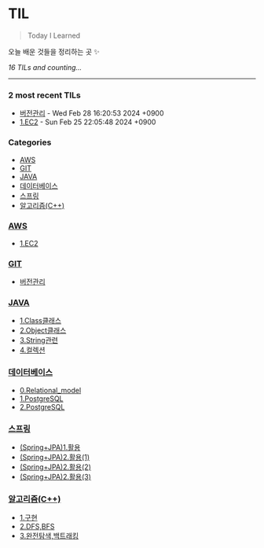 # TIL
> Today I Learned

오늘 배운 것들을 정리하는 곳 ✨


_16 TILs and counting..._

---

### 2 most recent TILs

- [버전관리](GIT/1.버전관리.md) - Wed Feb 28 16:20:53 2024 +0900
- [1.EC2](AWS/1.EC2.md) - Sun Feb 25 22:05:48 2024 +0900

### Categories

- [AWS](#AWS)
- [GIT](#GIT)
- [JAVA](#JAVA)
- [데이터베이스](#데이터베이스)
- [스프링](#스프링)
- [알고리즘(C++)](#알고리즘(C++))

### [AWS](#AWS)
- [1.EC2](AWS/1.EC2.md)

### [GIT](#GIT)
- [버전관리](GIT/1.버전관리.md)

### [JAVA](#JAVA)
- [1.Class클래스](JAVA/1.Class클래스.md)
- [2.Object클래스](JAVA/2.Object클래스.md)
- [3.String관련](JAVA/3.String관련.md)
- [4.컬렉션](JAVA/4.컬렉션.md)

### [데이터베이스](#데이터베이스)
- [0.Relational_model](데이터베이스/0.Relational_model.md)
- [1.PostgreSQL](데이터베이스/1.PostgreSQL.md)
- [2.PostgreSQL](데이터베이스/2.PostgreSQL.md)

### [스프링](#스프링)
- [(Spring+JPA)1.활용](스프링/(Spring+JPA)1.활용.md)
- [(Spring+JPA)2.활용(1)](스프링/(Spring+JPA)2.활용(1).md)
- [(Spring+JPA)2.활용(2)](스프링/(Spring+JPA)2.활용(2).md)
- [(Spring+JPA)2.활용(3)](스프링/(Spring+JPA)2.활용(3).md)

### [알고리즘(C++)](#알고리즘(C++))
- [1.구현](알고리즘(C++)/1.구현.md)
- [2.DFS,BFS](알고리즘(C++)/2.DFS,BFS.md)
- [3.완전탐색,백트래킹](알고리즘(C++)/3.완전탐색,백트래킹.md)


